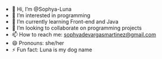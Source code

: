 - 👋 Hi, I’m @Sophya-Luna
- 👀 I’m interested in programming
- 🌱 I’m currently learning Front-end and Java
- 💞️ I’m looking to collaborate on programming projects
- 📫 How to reach me: sophyadevargasmartinez@gmail.com
- 😄 Pronouns: she/her
- ⚡ Fun fact: Luna is my dog name

<!---
Sophya-Luna/Sophya-Luna is a ✨ special ✨ repository because its `README.md` (this file) appears on your GitHub profile.
You can click the Preview link to take a look at your changes.
--->
